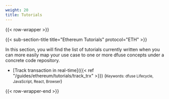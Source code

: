 ```yaml
---
weight: 20
title: Tutorials
---
```


{{< row-wrapper >}}

{{< sub-section-title title="Ethereum Tutorials" protocol="ETH" >}}

In this section, you will find the list of tutorials currently written when you
can more easily map your use case to one or more dfuse concepts under a concrete
code repository.

- [Track transaction in real-time]({{< ref "/guides/ethereum/tutorials/track_trx" >}}) (<small>Keywords: dfuse Lifecycle, JavaScript, React, Browser</small>)

<!--
    List of potential other tutorials we had:
      - List most recent transactions, and listen to new ones
      - Shine end-to-end application using React/TypeScript
      - Slack notification from on-chain events (Workers I think)
      - Reliably sync a database (cursors + navigating forks concepts)
-->

{{< row-wrapper-end >}}
